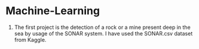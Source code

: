 # Machine-Learning
1. The first project is the detection of a rock or a mine present deep in the sea by usage of the SONAR system. I have used the SONAR.csv dataset from Kaggle.
